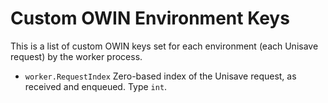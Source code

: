 # Custom OWIN Environment Keys

This is a list of custom OWIN keys set for each environment (each Unisave request) by the worker process.

- `worker.RequestIndex` Zero-based index of the Unisave request, as received and enqueued. Type `int`.
